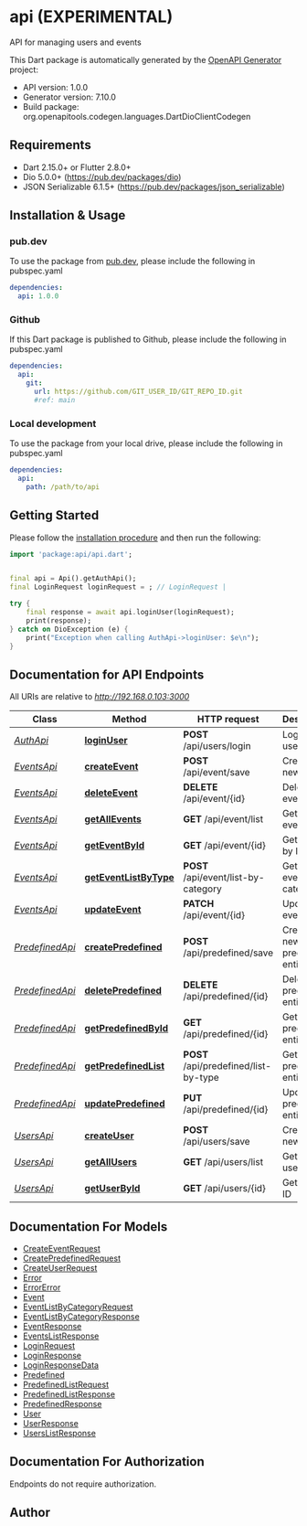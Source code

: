 # api (EXPERIMENTAL)
API for managing users and events

This Dart package is automatically generated by the [OpenAPI Generator](https://openapi-generator.tech) project:

- API version: 1.0.0
- Generator version: 7.10.0
- Build package: org.openapitools.codegen.languages.DartDioClientCodegen

## Requirements

* Dart 2.15.0+ or Flutter 2.8.0+
* Dio 5.0.0+ (https://pub.dev/packages/dio)
* JSON Serializable 6.1.5+ (https://pub.dev/packages/json_serializable)

## Installation & Usage

### pub.dev
To use the package from [pub.dev](https://pub.dev), please include the following in pubspec.yaml
```yaml
dependencies:
  api: 1.0.0
```

### Github
If this Dart package is published to Github, please include the following in pubspec.yaml
```yaml
dependencies:
  api:
    git:
      url: https://github.com/GIT_USER_ID/GIT_REPO_ID.git
      #ref: main
```

### Local development
To use the package from your local drive, please include the following in pubspec.yaml
```yaml
dependencies:
  api:
    path: /path/to/api
```

## Getting Started

Please follow the [installation procedure](#installation--usage) and then run the following:

```dart
import 'package:api/api.dart';


final api = Api().getAuthApi();
final LoginRequest loginRequest = ; // LoginRequest | 

try {
    final response = await api.loginUser(loginRequest);
    print(response);
} catch on DioException (e) {
    print("Exception when calling AuthApi->loginUser: $e\n");
}

```

## Documentation for API Endpoints

All URIs are relative to *http://192.168.0.103:3000*

Class | Method | HTTP request | Description
------------ | ------------- | ------------- | -------------
[*AuthApi*](doc/AuthApi.md) | [**loginUser**](doc/AuthApi.md#loginuser) | **POST** /api/users/login | Login a user
[*EventsApi*](doc/EventsApi.md) | [**createEvent**](doc/EventsApi.md#createevent) | **POST** /api/event/save | Create a new event
[*EventsApi*](doc/EventsApi.md) | [**deleteEvent**](doc/EventsApi.md#deleteevent) | **DELETE** /api/event/{id} | Delete event by ID
[*EventsApi*](doc/EventsApi.md) | [**getAllEvents**](doc/EventsApi.md#getallevents) | **GET** /api/event/list | Get all events
[*EventsApi*](doc/EventsApi.md) | [**getEventById**](doc/EventsApi.md#geteventbyid) | **GET** /api/event/{id} | Get event by ID
[*EventsApi*](doc/EventsApi.md) | [**getEventListByType**](doc/EventsApi.md#geteventlistbytype) | **POST** /api/event/list-by-category | Get list of event by category
[*EventsApi*](doc/EventsApi.md) | [**updateEvent**](doc/EventsApi.md#updateevent) | **PATCH** /api/event/{id} | Update event by ID
[*PredefinedApi*](doc/PredefinedApi.md) | [**createPredefined**](doc/PredefinedApi.md#createpredefined) | **POST** /api/predefined/save | Create a new predefined entity
[*PredefinedApi*](doc/PredefinedApi.md) | [**deletePredefined**](doc/PredefinedApi.md#deletepredefined) | **DELETE** /api/predefined/{id} | Delete predefined entity by ID
[*PredefinedApi*](doc/PredefinedApi.md) | [**getPredefinedById**](doc/PredefinedApi.md#getpredefinedbyid) | **GET** /api/predefined/{id} | Get predefined entity by ID
[*PredefinedApi*](doc/PredefinedApi.md) | [**getPredefinedList**](doc/PredefinedApi.md#getpredefinedlist) | **POST** /api/predefined/list-by-type | Get list of predefined entities
[*PredefinedApi*](doc/PredefinedApi.md) | [**updatePredefined**](doc/PredefinedApi.md#updatepredefined) | **PUT** /api/predefined/{id} | Update predefined entity by ID
[*UsersApi*](doc/UsersApi.md) | [**createUser**](doc/UsersApi.md#createuser) | **POST** /api/users/save | Create a new user
[*UsersApi*](doc/UsersApi.md) | [**getAllUsers**](doc/UsersApi.md#getallusers) | **GET** /api/users/list | Get all users
[*UsersApi*](doc/UsersApi.md) | [**getUserById**](doc/UsersApi.md#getuserbyid) | **GET** /api/users/{id} | Get user by ID


## Documentation For Models

 - [CreateEventRequest](doc/CreateEventRequest.md)
 - [CreatePredefinedRequest](doc/CreatePredefinedRequest.md)
 - [CreateUserRequest](doc/CreateUserRequest.md)
 - [Error](doc/Error.md)
 - [ErrorError](doc/ErrorError.md)
 - [Event](doc/Event.md)
 - [EventListByCategoryRequest](doc/EventListByCategoryRequest.md)
 - [EventListByCategoryResponse](doc/EventListByCategoryResponse.md)
 - [EventResponse](doc/EventResponse.md)
 - [EventsListResponse](doc/EventsListResponse.md)
 - [LoginRequest](doc/LoginRequest.md)
 - [LoginResponse](doc/LoginResponse.md)
 - [LoginResponseData](doc/LoginResponseData.md)
 - [Predefined](doc/Predefined.md)
 - [PredefinedListRequest](doc/PredefinedListRequest.md)
 - [PredefinedListResponse](doc/PredefinedListResponse.md)
 - [PredefinedResponse](doc/PredefinedResponse.md)
 - [User](doc/User.md)
 - [UserResponse](doc/UserResponse.md)
 - [UsersListResponse](doc/UsersListResponse.md)


## Documentation For Authorization

Endpoints do not require authorization.


## Author



